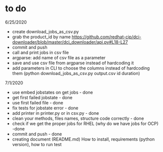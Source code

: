 # to do

6/25/2020
- create download_jobs_as_csv.py
- grab the product_id by name https://github.com/redhat-cip/dci-downloader/blob/master/dci_downloader/api.py#L18-L27
- commit and push 
- call and print jobs in csv file
- argparse: add name of csv file as a parameter
- save and use csv file from argparse instead of hardcoding it
- add parameters in CLI to choose the columns instead of hardcoding them (python download_jobs_as_csv.py output.csv id duration)


7/1/2020
- use embed jobstates on get jobs - done
- get first failed jobstate - done
- use first failed file - done
- fix tests for jobstate error - done
- add printer in printer.py or in csv.py - done
- clean your methods, files names, structure code correctly - done
- check if we get the proper jobs for RHEL (why do we have jobs for OCP) -done
- commit and push - done
- creating document (README.md) How to install, requirements (python version), how to run test




